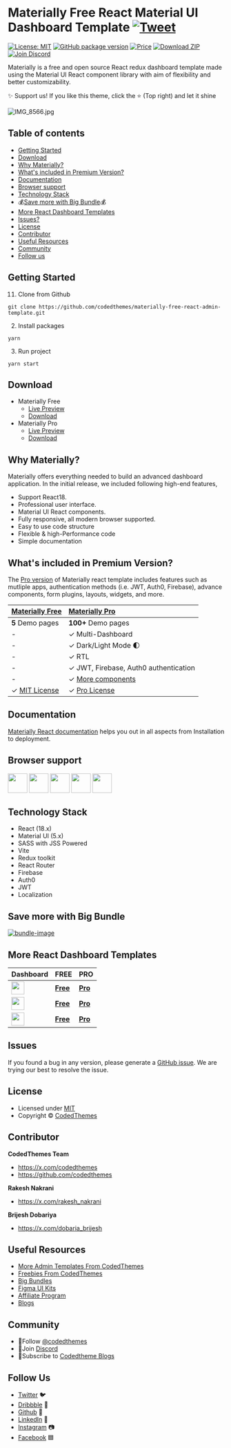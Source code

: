 # Materially Free React Material UI Dashboard Template [![Tweet](https://img.shields.io/twitter/url/http/shields.io.svg?style=social)](https://twitter.com/intent/tweet?text=Download%20Materially%20React%20-%20The%20professional%20Material%20designed%20React%20Admin%20Dashboard%20Template%20&url=https://codedthemes.com/demos/admin-templates/materially/react/default&via=codedthemes&hashtags=reactjs,webdev,developers,javascript)

[![License: MIT](https://img.shields.io/badge/License-MIT-yellow.svg)](https://opensource.org/licenses/MIT)
[![GitHub package version](https://img.shields.io/github/package-json/v/codedthemes/materially-free-react-admin-template)](https://github.com/codedthemes/materially-free-react-admin-template/)
[![Price](https://img.shields.io/badge/price-FREE-0098f7.svg)](https://github.com/codedthemes/materially-free-react-admin-template/blob/main/LICENSE)
[![Download ZIP](https://img.shields.io/badge/Download-ZIP-blue?style=flat-square&logo=github)](https://codedthemes.com/item/materially-free-reactjs-admin-template/)
[![Join Discord](https://img.shields.io/badge/Join-Discord-5865F2?style=flat-square&logo=discord&logoColor=white)](https://discord.com/invite/p2E2WhCb6s)

Materially is a free and open source React redux dashboard template made using the Material UI React component library with aim of flexibility and better customizability.

✨ Support us! If you like this theme, click the ⭐ (Top right) and let it shine

![IMG_8566.jpg](https://org-public-assets.s3.us-west-2.amazonaws.com/Free-Version-Banners/GITHUB-FREE-REACT-REPO%20-%20Materially.jpg)


## Table of contents

- [Getting Started](#getting-started)
- [Download](#download)
- [Why Materially?](#why-materially)
- [What's included in Premium Version?](#whats-included-in-premium-version)
- [Documentation](#documentation)
- [Browser support](#browser-support)
- [Technology Stack](#technology-stack)
- 💰[Save more with Big Bundle](#save-more-with-big-bundle)💰
- [More React Dashboard Templates](#more-react-dashboard-templates)
- [Issues?](#issues)
- [License](#license)
- [Contributor](#contributor)
- [Useful Resources](#useful-resources)
- [Community](#community)
- [Follow us](#follow-us)

## Getting Started

11. Clone from Github

```
git clone https://github.com/codedthemes/materially-free-react-admin-template.git
```

2. Install packages

```
yarn
```

3. Run project

```
yarn start
```

## Download

- Materially Free
  - [Live Preview](https://codedthemes.com/demos/admin-templates/materially/react/free/)
  - [Download](https://github.com/codedthemes/materially-free-react-admin-template)
- Materially Pro
  - [Live Preview](https://codedthemes.com/demos/admin-templates/materially/react/default)
  - [Download](https://codedthemes.com/item/materially-reactjs-admin-dashboard/)

## Why Materially?

Materially offers everything needed to build an advanced dashboard application. In the initial release, we included following high-end features,

- Support React18.
- Professional user interface.
- Material UI React components.
- Fully responsive, all modern browser supported.
- Easy to use code structure
- Flexible & high-Performance code
- Simple documentation

## What's included in Premium Version?

The [Pro version](https://codedthemes.com/demos/admin-templates/materially/react/default) of Materially react template includes features such as mutliple apps, authentication methods (i.e. JWT, Auth0, Firebase), advance components, form plugins, layouts, widgets, and more.

| [Materially Free](https://codedthemes.com/demos/admin-templates/materially/react/free/) | [Materially Pro](https://codedthemes.com/demos/admin-templates/materially/react/default) |
| -------------------------------------------------------------------------------------------- | :-------------------------------------------------------------------------------------------------------------------------------------------------------------------- |
| **5** Demo pages                                                                             | **100+** Demo pages                                                                                                                                                    |
| -                                                                                            | ✓ Multi-Dashboard                                                                                                                                                     |
| -                                                                                            | ✓ Dark/Light Mode 🌓                                                                                                                                                  |
| -                                                                                            | ✓ RTL                                                                                                                                                                 |
| -                                                                                      | ✓ JWT, Firebase, Auth0 authentication                                                                                                                                                           |
| -                                                                                       | ✓ [More components](https://codedthemes.com/demos/admin-templates/materially/react/default/basic/accordion)                                                        |
| ✓ [MIT License](https://github.com/codedthemes/materially-free-react-admin-template/blob/main/LICENSE)                                                                           | ✓ [Pro License](https://codedthemes.com/item/materially-reactjs-admin-dashboard/) |


## Documentation

[Materially React documentation](https://codedthemes.gitbook.io/materially-react-material-documentation/) helps you out in all aspects from Installation to deployment.

## Browser support

<img src="https://org-public-assets.s3.us-west-2.amazonaws.com/logos/chrome.png" width="45" height="45" > <img src="https://org-public-assets.s3.us-west-2.amazonaws.com/logos/edge.png" width="45" height="45" > <img src="https://org-public-assets.s3.us-west-2.amazonaws.com/logos/safari.png" width="45" height="45" > <img src="https://org-public-assets.s3.us-west-2.amazonaws.com/logos/firefox.png" width="45" height="45" > <img src="https://org-public-assets.s3.us-west-2.amazonaws.com/logos/opera.png" width="45" height="45" >

## Technology Stack

- React (18.x)
- Material UI (5.x)
- SASS with JSS Powered
- Vite
- Redux toolkit
- React Router 
- Firebase
- Auth0
- JWT
- Localization

## Save more with Big Bundle

[![bundle-image](https://org-public-assets.s3.us-west-2.amazonaws.com/Banners/Bundle+banner.png)](https://links.codedthemes.com/jhFBJ)

## More React Dashboard Templates

| Dashboard                                                                                                                                                          | FREE                                                                                | PRO                                                                                   |
| ------------------------------------------------------------------------------------------------------------------------------------------------------------------ | ----------------------------------------------------------------------------------- | ------------------------------------------------------------------------------------- |
| <img src="https://org-public-assets.s3.us-west-2.amazonaws.com/logos/Berry%20with%20name.png"  height="30" style="display:inline-block; vertical-align:middle;">   | [**Free**](https://codedthemes.com/item/berry-mui-free-react-admin-template/)       | [**Pro**](https://codedthemes.com/item/berry-material-react-admin-template/)</span>   |
| <img src="https://org-public-assets.s3.us-west-2.amazonaws.com/logos/Mantis%20with%20name.png" height="30" style="display:inline-block; vertical-align:middle;">    | [**Free**](https://codedthemes.com/item/mantis-free-mui-admin-template/)      | [**Pro**](https://codedthemes.com/item/mantis-mui-react-dashboard-template/)</span>       |
| <img src="https://org-public-assets.s3.us-west-2.amazonaws.com/logos/Datta%20with%20name.png" height="30" style="display:inline-block; vertical-align:middle;"> | [**Free**](https://codedthemes.com/item/datta-able-react-free-admin-template/) | [**Pro**](https://codedthemes.com/item/datta-able-react-admin-template/)</span> |

## Issues

If you found a bug in any version, please generate a [GitHub issue](https://github.com/codedthemes/materially-free-react-admin-template/issues). We are trying our best to resolve the issue.

## License

- Licensed under [MIT](https://github.com/codedthemes/materially-free-react-admin-template/blob/main/LICENSE)
- Copyright © [CodedThemes](https://codedthemes.com/)

## Contributor 

**CodedThemes Team**

- https://x.com/codedthemes
- https://github.com/codedthemes

**Rakesh Nakrani**

- https://x.com/rakesh_nakrani

**Brijesh Dobariya**

- https://x.com/dobaria_brijesh

## Useful Resources

- [More Admin Templates From CodedThemes](https://codedthemes.com/item/category/admin-templates/)
- [Freebies From CodedThemes](https://codedthemes.com/item/category/free-templates/)
- [Big Bundles](https://codedthemes.com/item/big-bundle/)
- [Figma UI Kits](https://codedthemes.com/item/category/templates/figma/)
- [Affiliate Program](https://codedthemes.com/affiliate/)
- [Blogs](https://blog.codedthemes.com/)

## Community

- 👥Follow [@codedthemes](https://x.com/codedthemes)
- 🔗Join [Discord](https://discord.com/invite/p2E2WhCb6s)
- 🔔Subscribe to [Codedtheme Blogs](https://blog.codedthemes.com/)

## Follow Us

- [Twitter](https://twitter.com/codedthemes) 🐦
- [Dribbble](https://dribbble.com/codedthemes) 🏀
- [Github](https://github.com/codedthemes) 🐙
- [LinkedIn](https://www.linkedin.com/company/codedthemes/) 💼
- [Instagram](https://www.instagram.com/codedthemes/) 📷
- [Facebook](https://www.facebook.com/codedthemes) 🟦
